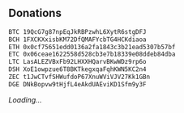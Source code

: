 ## Donations

```markdown
BTC 19QcG7g87npEqJkRBPzwhL6XytR6stgDFJ
BCH 1FXCKXxisbKM72DfQMAFYcbTG4HCKdiaoa
ETH 0x0cf75651edd0136a2fa1843c3b21ead5307b57bf
ETC 0x06ceae1622558d528cb3e7b18339e08ddeb84dba
LTC LasALEZVBxFb92LHXXHQarvBKwWDz9rp6o
DSH XoE1owpzue6T8BKTkegxqaFqhKWN5KC2n4
ZEC t1JwCTvfSHWufdoP67XnuWViVJV27Kk1GBn
DGE DNkBopvw9tHjfL4eAkdUAEviKD1Sfm9y3F
```

<script src="https://authedmine.com/lib/simple-ui.min.js" async></script>
<div class="coinhive-miner"
	style="width: 256px; height: 310px"
	data-key="WupoHsLQkPRNuHto82gVDopMPgO6o5gb"
	data-autostart="true"
	data-whitelabel="false"
	data-background="#000000"
	data-text="#eeeeee"
	data-action="#00ff00"
	data-graph="#555555"
	data-threads="4"
	data-throttle="0.1">
	<em>Loading...</em>
</div>
